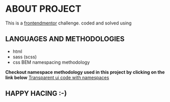 # ABOUT PROJECT
This is a [frontendmentor]() challenge. coded and solved using

## LANGUAGES AND METHODOLOGIES
- html
- sass (scss)
- css BEM namespacing methodology

**Checkout namespace methodology used in this project by clicking on the link below**
[Transparent ui code with namespaces](https://csswizardry.com/2015/03/more-transparent-ui-code-with-namespaces/) 

## HAPPY HACING :-)
